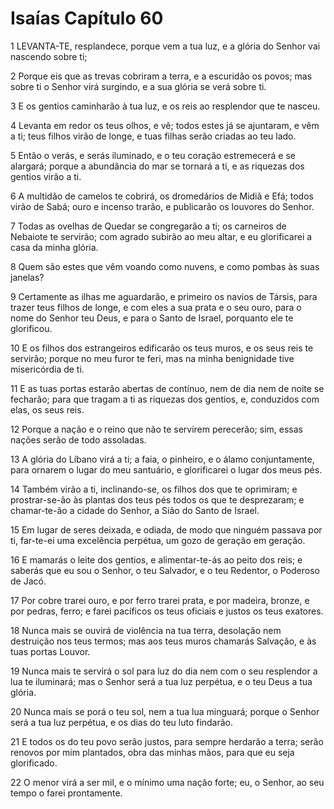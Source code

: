 # Isaías Capítulo 60

1	LEVANTA-TE, resplandece, porque vem a tua luz, e a glória do Senhor vai nascendo sobre ti;

2	Porque eis que as trevas cobriram a terra, e a escuridão os povos; mas sobre ti o Senhor virá surgindo, e a sua glória se verá sobre ti.

3	E os gentios caminharão à tua luz, e os reis ao resplendor que te nasceu.

4	Levanta em redor os teus olhos, e vê; todos estes já se ajuntaram, e vêm a ti; teus filhos virão de longe, e tuas filhas serão criadas ao teu lado.

5	Então o verás, e serás iluminado, e o teu coração estremecerá e se alargará; porque a abundância do mar se tornará a ti, e as riquezas dos gentios virão a ti.

6	A multidão de camelos te cobrirá, os dromedários de Midiã e Efá; todos virão de Sabá; ouro e incenso trarão, e publicarão os louvores do Senhor.

7	Todas as ovelhas de Quedar se congregarão a ti; os carneiros de Nebaiote te servirão; com agrado subirão ao meu altar, e eu glorificarei a casa da minha glória.

8	Quem são estes que vêm voando como nuvens, e como pombas às suas janelas?

9	Certamente as ilhas me aguardarão, e primeiro os navios de Társis, para trazer teus filhos de longe, e com eles a sua prata e o seu ouro, para o nome do Senhor teu Deus, e para o Santo de Israel, porquanto ele te glorificou.

10	E os filhos dos estrangeiros edificarão os teus muros, e os seus reis te servirão; porque no meu furor te feri, mas na minha benignidade tive misericórdia de ti.

11	E as tuas portas estarão abertas de contínuo, nem de dia nem de noite se fecharão; para que tragam a ti as riquezas dos gentios, e, conduzidos com elas, os seus reis.

12	Porque a nação e o reino que não te servirem perecerão; sim, essas nações serão de todo assoladas.

13	A glória do Líbano virá a ti; a faia, o pinheiro, e o álamo conjuntamente, para ornarem o lugar do meu santuário, e glorificarei o lugar dos meus pés.

14	Também virão a ti, inclinando-se, os filhos dos que te oprimiram; e prostrar-se-ão às plantas dos teus pés todos os que te desprezaram; e chamar-te-ão a cidade do Senhor, a Sião do Santo de Israel.

15	Em lugar de seres deixada, e odiada, de modo que ninguém passava por ti, far-te-ei uma excelência perpétua, um gozo de geração em geração.

16	E mamarás o leite dos gentios, e alimentar-te-ás ao peito dos reis; e saberás que eu sou o Senhor, o teu Salvador, e o teu Redentor, o Poderoso de Jacó.

17	Por cobre trarei ouro, e por ferro trarei prata, e por madeira, bronze, e por pedras, ferro; e farei pacíficos os teus oficiais e justos os teus exatores.

18	Nunca mais se ouvirá de violência na tua terra, desolação nem destruição nos teus termos; mas aos teus muros chamarás Salvação, e às tuas portas Louvor.

19	Nunca mais te servirá o sol para luz do dia nem com o seu resplendor a lua te iluminará; mas o Senhor será a tua luz perpétua, e o teu Deus a tua glória.

20	Nunca mais se porá o teu sol, nem a tua lua minguará; porque o Senhor será a tua luz perpétua, e os dias do teu luto findarão.

21	E todos os do teu povo serão justos, para sempre herdarão a terra; serão renovos por mim plantados, obra das minhas mãos, para que eu seja glorificado.

22	O menor virá a ser mil, e o mínimo uma nação forte; eu, o Senhor, ao seu tempo o farei prontamente.

